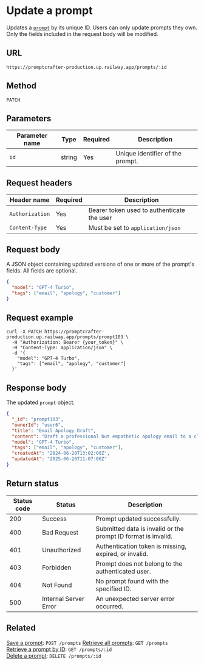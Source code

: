 # Update a prompt

Updates a [`prompt`](../resources/prompt.md) by its unique ID. Users can only update prompts they own. Only the fields included in the request body will be modified.

## URL

```text
https://promptcrafter-production.up.railway.app/prompts/:id
```

## Method

`PATCH`

## Parameters

| Parameter name | Type   | Required | Description                       |
|----------------|--------|----------|-----------------------------------|
| `id`           | string | Yes      | Unique identifier of the prompt. |

## Request headers

| Header name     | Required | Description                                |
|-----------------|----------|--------------------------------------------|
| `Authorization` | Yes      | Bearer token used to authenticate the user |
| `Content-Type`  | Yes      | Must be set to `application/json`          |

## Request body

A JSON object containing updated versions of one or more of the prompt's fields. All fields are optional.

```json
{    
  "model": "GPT-4 Turbo",
  "tags": ["email", "apology", "customer"]
}
```

## Request example

```shell
curl -X PATCH https://promptcrafter-production.up.railway.app/prompts/prompt103 \
  -H "Authorization: Bearer {your_token}" \
  -H "Content-Type: application/json" \
  -d '{    
    "model": "GPT-4 Turbo",
    "tags": ["email", "apology", "customer"]
  }'
```

## Response body

The updated `prompt` object.

```json
{
  "_id": "prompt103",
  "ownerId": "user6",
  "title": "Email Apology Draft",
  "content": "Draft a professional but empathetic apology email to a client whose order was delayed. Clearly acknowledge the issue, accept responsibility, and offer a practical solution or compensation to rebuild trust and customer satisfaction.",
  "model": "GPT-4 Turbo",
  "tags": ["email", "apology", "customer"],
  "createdAt": "2024-06-20T13:02:00Z",
  "updatedAt": "2025-06-20T11:07:00Z"
}
```

## Return status

| Status code | Status                 | Description                                           |
|-------------|------------------------|-------------------------------------------------------|
| 200         | Success                | Prompt updated successfully.                          |
| 400         | Bad Request            | Submitted data is invalid or the prompt ID format is invalid. |
| 401         | Unauthorized           | Authentication token is missing, expired, or invalid. |
| 403         | Forbidden              | Prompt does not belong to the authenticated user.     |
| 404         | Not Found              | No prompt found with the specified ID.                |
| 500         | Internal Server Error  | An unexpected server error occurred.                  |

## Related

[Save a prompt](post-prompts.md): `POST /prompts` 
[Retrieve all prompts](get-prompts.md): `GET /prompts`  
[Retrieve a prompt by ID](get-prompts-id.md): `GET /prompts/:id`  
[Delete a prompt](delete-prompts-id.md): `DELETE /prompts/:id`
